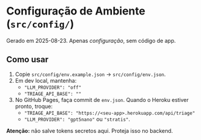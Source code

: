 # Configuração de Ambiente (`src/config/`)

Gerado em 2025-08-23. Apenas *configuração*, sem código de app.

## Como usar
1. Copie `src/config/env.example.json` → `src/config/env.json`.
2. Em dev local, mantenha:
   - `"LLM_PROVIDER": "off"`
   - `"TRIAGE_API_BASE": ""`
3. No GitHub Pages, faça commit de `env.json`. Quando o Heroku estiver pronto, troque:
   - `"TRIAGE_API_BASE": "https://<seu-app>.herokuapp.com/api/triage"`
   - `"LLM_PROVIDER": "gpt5nano"` ou `"stratis"`.

**Atenção:** não salve tokens secretos aqui. Proteja isso no backend.
